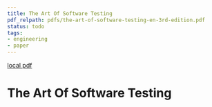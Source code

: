 ```yaml
---
title: The Art Of Software Testing
pdf_relpath: pdfs/the-art-of-software-testing-en-3rd-edition.pdf
status: todo
tags:
- engineering
- paper
---
```


[local pdf](../../../pdfs/the-art-of-software-testing-en-3rd-edition.pdf)

# The Art Of Software Testing
